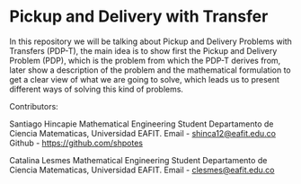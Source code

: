 # Pickup and Delivery with Transfer
In this repository we will be talking about Pickup and Delivery Problems with Transfers (PDP-T), the main idea is to show first the Pickup and Delivery Problem (PDP), which is the problem from which the PDP-T derives from, later show a description of the problem and the mathematical formulation to get a clear view of what we are going to solve, which leads us to present different ways of solving this kind of problems.

Contributors:

Santiago Hincapie
Mathematical Engineering Student
Departamento de Ciencia Matematicas, Universidad EAFIT.
Email - shinca12@eafit.edu.co
Github - https://github.com/shpotes

Catalina Lesmes
Mathematical Engineering Student
Departamento de Ciencia Matematicas, Universidad EAFIT.
Email - clesmes@eafit.edu.co
